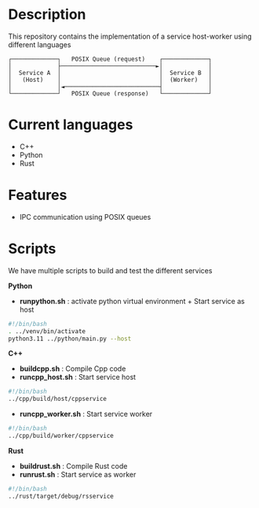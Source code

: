 # Description
This repository contains the implementation of a service host-worker using different languages

```
┌─────────────┐   POSIX Queue (request)    ┌─────────────┐
│             ├───────────────────────────►│             │
│  Service A  │                            │  Service B  │
│   (Host)    │                            │  (Worker)   │
│             │◄───────────────────────────┤             │
└─────────────┘   POSIX Queue (response)   └─────────────┘
```

# Current languages
- C++
- Python
- Rust

# Features
- IPC communication using POSIX queues

# Scripts
We have multiple scripts to build and test the different services

**Python**
- **runpython.sh** : activate python virtual environment + Start service as host
```bash
#!/bin/bash
. ../venv/bin/activate
python3.11 ../python/main.py --host
```

**C++**
- **buildcpp.sh** : Compile Cpp code
- **runcpp_host.sh** : Start service host
```bash
#!/bin/bash
../cpp/build/host/cppservice
```
- **runcpp_worker.sh** : Start service worker
```bash
#!/bin/bash
../cpp/build/worker/cppservice
```

**Rust**
- **buildrust.sh** : Compile Rust code
- **runrust.sh** : Start service as worker
```bash
#!/bin/bash
../rust/target/debug/rsservice
```
